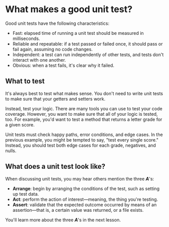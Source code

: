 # What makes a good unit test?

Good unit tests have the following characteristics:

-   Fast: elapsed time of running a unit test should be measured in milliseconds.
-   Reliable and repeatable: if a test passed or failed once, it should pass or fail again, assuming no code changes.
-   Independent: a test can run independently of other tests, and tests don't interact with one another.
-   Obvious: when a test fails, it's clear why it failed.

## What to test

It's always best to test what makes sense. You don't need to write unit tests to make sure that your getters and setters work.

Instead, test your logic. There are many tools you can use to test your code coverage. However, you want to make sure that all of your logic is tested, too. For example, you'd want to test a method that returns a letter grade for a given score.

Unit tests must check happy paths, error conditions, and edge cases. In the previous example, you might be tempted to say, "test every single score." Instead, you should test both edge cases for each grade, negatives, and nulls.

## What does a unit test look like?

When discussing unit tests, you may hear others mention the three **_A_**'s:

-   **Arrange**: begin by arranging the conditions of the test, such as setting up test data.
-   **Act**: perform the action of interest—meaning, the thing you're testing.
-   **Assert**: validate that the expected outcome occurred by means of an assertion—that is, a certain value was returned, or a file exists.

You'll learn more about the three **_A_**'s in the next lesson.
